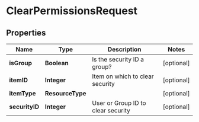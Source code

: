 

# ClearPermissionsRequest


## Properties

| Name | Type | Description | Notes |
|------------ | ------------- | ------------- | -------------|
|**isGroup** | **Boolean** | Is the security ID a group? |  [optional] |
|**itemID** | **Integer** | Item on which to clear security |  [optional] |
|**itemType** | **ResourceType** |  |  [optional] |
|**securityID** | **Integer** | User or Group ID to clear security |  [optional] |



